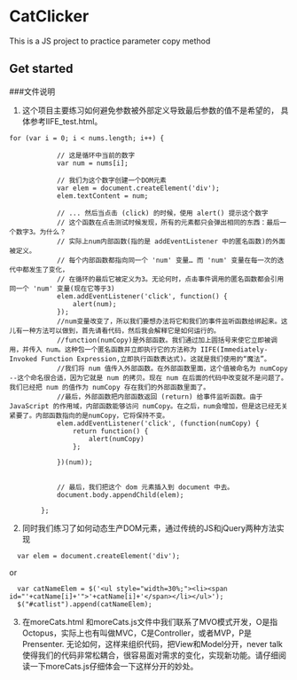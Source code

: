 # CatClicker
This is a JS project to practice parameter copy method
## Get started
###文件说明
1. 这个项目主要练习如何避免参数被外部定义导致最后参数的值不是希望的， 具体参考IIFE_test.html。
``` JS
for (var i = 0; i < nums.length; i++) {

			// 这是循环中当前的数字
			var num = nums[i];

			// 我们为这个数字创建一个DOM元素
			var elem = document.createElement('div');
			elem.textContent = num;

			// ... 然后当点击 (click) 的时候，使用 alert() 提示这个数字
			// 这个函数在点击测试时候发现，所有的元素都只会弹出相同的东西：最后一个数字3。为什么？
		    // 实际上num内部函数(指的是 addEventListener 中的匿名函数)的外面被定义。
		    // 每个内部函数都指向同一个 'num' 变量… 而 'num' 变量在每一次的迭代中都发生了变化，
		    // 在循环的最后它被定义为3。无论何时，点击事件调用的匿名函数都会引用同一个 'num' 变量(现在它等于3)
			elem.addEventListener('click', function() {
			    alert(num);
			});
			//num变量改变了，所以我们要想办法将它和我们的事件监听函数给绑起来。这儿有一种方法可以做到，首先请看代码，然后我会解释它是如何运行的。
			//function(numCopy)是外部函数。我们通过加上圆括号来使它立即被调用，并传入 num。这种包一个匿名函数并立即执行它的方法称为 IIFE(Immediately-Invoked Function Expression,立即执行函数表达式)。这就是我们使用的“魔法”。
			//我们将 num 值传入外部函数。在外部函数里面，这个值被命名为 numCopy --这个命名很合适，因为它就是 num 的拷贝。现在 num 在后面的代码中改变就不是问题了。我们已经把 num 的值作为 numCopy 存在我们的外部函数里面了。
			//最后，外部函数把内部函数返回 (return) 给事件监听函数。由于 JavaScript 的作用域，内部函数能够访问 numCopy。在之后，num会增加，但是这已经无关紧要了。内部函数指向的是numCopy，它将保持不变。
			elem.addEventListener('click', (function(numCopy) {
				return function() {
				    alert(numCopy)
				};

			})(num));


			// 最后，我们把这个 dom 元素插入到 document 中去。
			document.body.appendChild(elem);

		};
```
2. 同时我们练习了如何动态生产DOM元素，通过传统的JS和jQuery两种方法实现
``` JS
  var elem = document.createElement('div');
```
or
``` JS
  var catNameElem = $('<ul style="width=30%;"><li><span id="'+catName[i]+'">'+catName[i]+'</span></li></ul>');
  $("#catlist").append(catNameElem);
 ```
3. 在moreCats.html 和moreCats.js文件中我们联系了MVO模式开发，O是指Octopus，实际上也有叫做MVC，C是Controller，或者MVP，P是Prensenter. 无论如何，这样来组织代码，把View和Model分开，never talk使得我们的代码非常松耦合，很容易面对需求的变化，实现新功能。请仔细阅读一下moreCats.js仔细体会一下这样分开的妙处。

